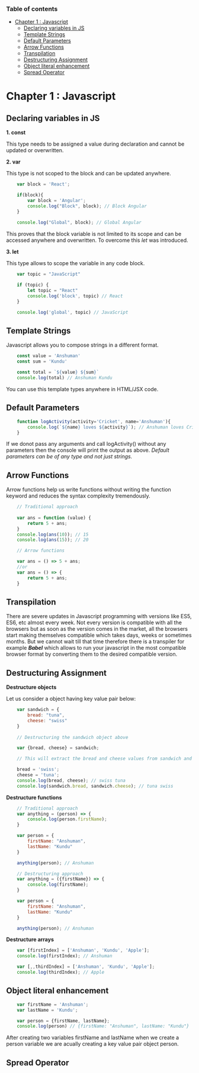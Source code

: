 
### Table of contents
- [Chapter 1 : Javascript](#chapter-1--javascript)
  - [Declaring variables in JS](#declaring-variables-in-js)
  - [Template Strings](#template-strings)
  - [Default Parameters](#default-parameters)
  - [Arrow Functions](#arrow-functions)
  - [Transpilation](#transpilation)
  - [Destructuring Assignment](#destructuring-assignment)
  - [Object literal enhancement](#object-literal-enhancement)
  - [Spread Operator](#spread-operator)


# Chapter 1 : Javascript

## Declaring variables in JS

**1. const**

This type needs to be assigned a value during declaration and cannot be updated or overwritten.

**2. var**

This type is not scoped to the block and can be updated anywhere.

```js
    var block = 'React';

    if(block){
        var block = 'Angular';
        console.log("Block", block); // Block Angular
    }

    console.log("Global", block); // Global Angular
```

This proves that the block variable is not limited to its scope and can be accessed anywhere and overwritten. To overcome this *let* was introduced.

**3. let**

This type allows to scope the variable in any code block.

```js
    var topic = "JavaScript"
    
    if (topic) {
        let topic = "React"
        console.log('block', topic) // React
    }

    console.log('global', topic) // JavaScript
```

## Template Strings

Javascript allows you to compose strings in a different format.

```js
    const value = 'Anshuman'
    const sum = 'Kundu'

    const total = `${value} ${sum}`
    console.log(total) // Anshuman Kundu
```

You can use this template types anywhere in HTML/JSX code.

## Default Parameters

```js
    function logActivity(activity='Cricket', name='Anshuman'){
        console.log(`${name} loves ${activity}`); // Anshuman loves Cricket
    }
```

If we donot pass any arguments and call logActivity() without any parameters then the console will print the output as above.
*Default parameters can be of any type and not just strings.*

## Arrow Functions

Arrow functions help us write functions without writing the function keyword and reduces the syntax complexity tremendously.

```js
    // Traditional approach
    
    var ans = function (value) {
        return 5 + ans;
    }
    console.log(ans(10)); // 15
    console.log(ans(15)); // 20

    // Arrow functions

    var ans = () => 5 + ans;
    //or
    var ans = () => {
        return 5 + ans;
    }
```

## Transpilation

There are severe updates in Javascript programming with versions like ES5, ES6, etc almost every week. Not every version is compatible with all the browsers but as soon as the version comes in the market, all the browsers start making themselves compatible which takes days, weeks or sometimes months. But we cannot wait till that time therefore there is a transpiler for example ***Babel*** which allows to run your javascript in the most compatible browser format by converting them to the desired compatible version.

## Destructuring Assignment

**Destructure objects**

Let us consider a object having key value pair below:

```js
    var sandwich = {
        bread: "tuna",
        cheese: "swiss"
    }
    
    // Destructuring the sandwich object above

    var {bread, cheese} = sandwich;

    // This will extract the bread and cheese values from sandwich and assign it to bread and cheese local variables.
```
```js
    bread = 'swiss';
    cheese = 'tuna';
    console.log(bread, cheese); // swiss tuna
    console.log(sandwich.bread, sandwich.cheese); // tuna swiss
```

**Destructure functions**

```js
    // Traditional approach
    var anything = (person) => {
        console.log(person.firstName);
    }

    var person = {
        firstName: "Anshuman",
        lastName: "Kundu"
    }

    anything(person); // Anshuman

    // Destructuring approach
    var anything = ({firstName}) => {
        console.log(firstName);
    }

    var person = {
        firstName: "Anshuman",
        lastName: "Kundu"
    }

    anything(person); // Anshuman
```

**Destructure arrays**

```js
    var [firstIndex] = ['Anshuman', 'Kundu', 'Apple'];
    console.log(firstIndex); // Anshuman

    var [,,thirdIndex] = ['Anshuman', 'Kundu', 'Apple'];
    console.log(thirdIndex); // Apple
```

## Object literal enhancement

```js
    var firstName = 'Anshuman';
    var lastName = 'Kundu';

    var person = {firstName, lastName};
    console.log(person) // {firstName: "Anshuman", lastName: "Kundu"}

```

After creating two variables firstName and lastName when we create a person variable we are acually creating a key value pair object person.

## Spread Operator

